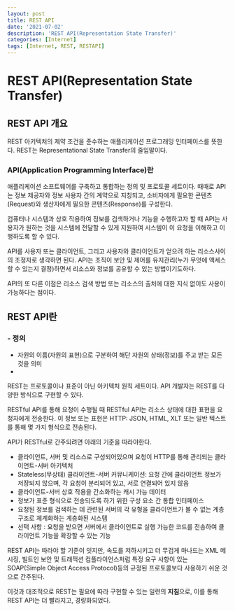 ```yaml
---
layout: post
title: REST API
date: '2021-07-02'
description: 'REST API(Representation State Transfer)'
categories: [Internet]
tags: [Internet, REST, RESTAPI]
---
```

# REST API(Representation State Transfer)

## REST API 개요

REST 아키텍처의 제약 조건을 준수하는 애플리케이션 프로그래밍 인터페이스를 뜻한다. REST는 Representational State Transfer의 줄임말이다.

### API(Application Programming Interface)란

애플리케이션 소프트웨어를 구축하고 통합하는 정의 및 프로토콜 세트이다. 때때로 API는 정보 제공자와 정보 사용자 간의 계약으로 지칭되고, 소비자에게 필요한 콘텐츠(Request)와 생산자에게 필요한 콘텐츠(Response)를 구성한다.

컴퓨터나 시스템과 상호 작용하여 정보를 검색하거나 기능을 수행하고자 할 때 API는 사용자가 원하는 것을 시스템에 전달할 수 있게 지원하여 시스템이 이 요청을 이해하고 이행하도록 할 수 있다.

API를 사용자 또는 클라이언트, 그리고 사용자와 클라이언트가 얻으려 하는 리소스사이의 조정자로 생각하면 된다. API는 조직이 보안 및 제어를 유지관리(누가 무엇에 액세스할 수 있는지 결정)하면서 리소스와 정보를 공유할 수 있는 방법이기도하다.

API의 또 다른 이점은 리소스 검색 방법 또는 리소스의 출처에 대한 지식 없이도 사용이 가능하다는 점이다.

## REST API란

### - 정의

- 자원의 이름(자원의 표현)으로 구분하여 해단 자원의 상태(정보)를 주고 받는 모든 것을 의미
- 



REST는 프로토콜이나 표준이 아닌 아키텍처 원칙 세트이다. API 개발자는 REST를 다양한 방식으로 구현할 수 있다.

RESTful API를 통해 요청이 수행될 때 RESTful API는 리소스 상태에 대한 표현을 요청자에게 전송한다. 이 정보 또는 표현은 HTTP: JSON, HTML, XLT 또는 일반 텍스트를 통해 몇 가지 형식으로 전송된다.

API가 RESTful로 간주되려면 아래의 기준을 따라야한다.

- 클라이언트, 서버 및 리소스로 구성되어있으며 요청이 HTTP를 통해 관리되는 클라이언트-서버 아키텍처
- Stateless(무상태) 클라이언트-서버 커뮤니케이션: 요청 간에 클라이언트 정보가 저장되지 않으며, 각 요청이 분리되어 있고, 서로 연결되어 있지 않음
- 클라이언트-서버 상호 작용을 간소화하는 캐시 가능 데이터
- 정보가 표준 형식으로 전송되도록 하기 위한 구성 요소 간 통합 인터페이스
- 요청된 정보를 검색하는 데 관련된 서버의 각 유형을 클라이언트가 볼 수 없는 계층 구조로 체계화하는 계층화된 시스템
- 선택 사항 : 요청을 받으면 서버에서 클라이언트로 실행 가능한 코드를 전송하여 클라이언트 기능을 확장할 수 있는 기능

REST API는 따라야 할 기준이 잇지만, 속도를 저하시키고 더 무겁게 마나드는 XML 메시징, 빌트인 보안 및 트래잭션 컴플라이언스처럼 특정 요구 사항이 있는 SOAP(Simple Object Access Protocol)등의 규정된 프로토콜보다 사용하기 쉬운 것으로 간주된다.

이것과 대조적으로 REST는 필요에 따라 구현할 수 있는 일련의 **지침**으로, 이를 통해 REST API는 더 빨라지고, 경량화되었다.

